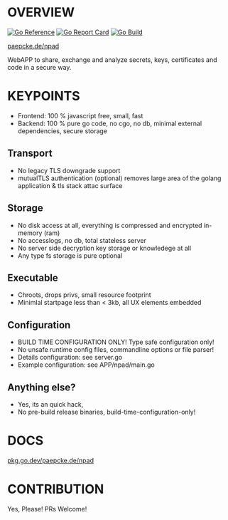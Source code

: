 # OVERVIEW
[![Go Reference](https://pkg.go.dev/badge/paepcke.de/npad.svg)](https://pkg.go.dev/paepcke.de/npad) [![Go Report Card](https://goreportcard.com/badge/paepcke.de/npad)](https://goreportcard.com/report/paepcke.de/npad) [![Go Build](https://github.com/paepckehh/npad/actions/workflows/golang.yml/badge.svg)](https://github.com/paepckehh/npad/actions/workflows/golang.yml)

[paepcke.de/npad](https://paepcke.de/npad/)

WebAPP to share, exchange and analyze secrets, keys, certificates and code in a secure way.

# KEYPOINTS

- Frontend: 100 % javascript free, small, fast
- Backend: 100 % pure go code, no cgo, no db, minimal external dependencies, secure storage 

## Transport 

- No legacy TLS downgrade support
- mutualTLS authentication (optional) removes large area of the golang application & tls stack attac surface

## Storage 

- No disk access at all, everything is compressed and encrypted in-memory (ram) 
- No accesslogs, no db, total stateless server
- No server side decryption key storage or knowledege at all 
- Any type fs storage is pure optional

## Executable 

- Chroots, drops privs, small resource footprint
- Minimlal startpage less than < 3kb, all UX elements embedded

## Configuration 

- BUILD TIME CONFIGURATION ONLY! Type safe configuration only!
- No unsafe runtime config files, commandline options or file parser!
- Details configuration: see server.go 
- Example configuration: see APP/npad/main.go 

## Anything else?

- Yes, its an quick hack, 
- No pre-build release binaries, build-time-configuration-only! 

# DOCS

[pkg.go.dev/paepcke.de/npad](https://pkg.go.dev/paepcke.de/npad)

# CONTRIBUTION

Yes, Please! PRs Welcome! 
